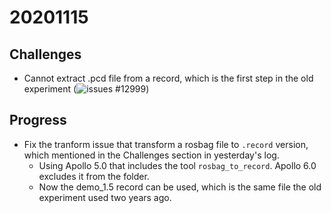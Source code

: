 # 20201115

## Challenges
- Cannot extract .pcd file from a record, which is the first step in the old experiment (![issues #12999](https://github.com/ApolloAuto/apollo/issues/12999))

## Progress
- Fix the tranform issue that transform a rosbag file to `.record` version, which mentioned in the Challenges section in yesterday's log.
  - Using Apollo 5.0 that includes the tool `rosbag_to_record`. Apollo 6.0 excludes it from the folder.
  - Now the demo_1.5 record can be used, which is the same file the old experiment used two years ago.
